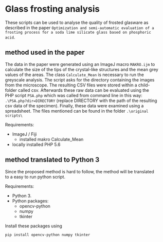 # Glass frosting analysis

These scripts can be used to analyse the quality of frosted glasware as described in the paper `Optimization and semi-automatic evaluation of a frosting process for a soda lime silicate glass based on phosphoric acid`.

## method used in the paper
The data in the paper were generated using an ImageJ macro `MAKRO.ijm` to calculate the size of the tips of the crystal-like structures and the mean grey values of the areas. The class `Calculate_Mean` is necessary to run the greyscale analysis. The script asks for the directory containing the images from the microscope. The resulting CSV files were stored within a child-folder called csv.
Afterwards these raw data can be evaluated using the PHP script `PSA.php` which was called from command line in this way: `.\PSA.php?dir=DIRECTORY` (replace DIRECTORY with the path of the resulting csv data of the specimen).
Finally, these data were examined using a spreadsheet.
The files mentioned can be found in the folder `.\original scripts\`

Requirements:
* ImageJ / Fiji
  * installed makro Calculate_Mean
* locally installed PHP 5.6

## method translated to Python 3
Since the proposed method is hard to follow, the method will be translated to a easy to run python script.

Requirements:
 * Python 3.
 * Python packages:
   * opencv-python
   * numpy
   * tkinter

Install these packages using

`pip install opencv-python numpy tkinter`